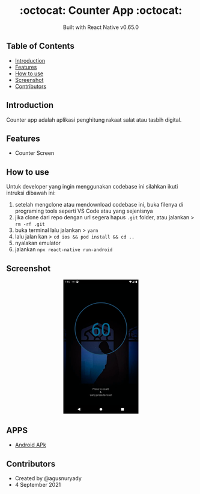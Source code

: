 <h1 align="center">:octocat: Counter App :octocat:</h1>

  <p align="center">
  Built with React Native v0.65.0
   </p>
   
   ## Table of Contents

- [Introduction](#introduction)
- [Features](#features)
- [How to use](#howtouse)
- [Screenshot](#screenshot)
- [Contributors](#contributors)

## Introduction
Counter app adalah aplikasi penghitung rakaat salat atau tasbih digital.

## Features
* Counter Screen

## How to use

Untuk developer yang ingin menggunakan codebase ini silahkan ikuti intruksi dibawah ini:

1. setelah mengclone atau mendownload codebase ini, buka filenya di programing tools seperti VS Code atau yang sejenisnya
2. jika clone dari repo dengan url segera hapus `.git` folder, atau jalankan > `rm -rf .git`
3. buka terminal lalu jalankan > `yarn`
4. lalu jalan kan > `cd ios && pod install && cd ..`
5. nyalakan emulator
6. jalankan `npx react-native run-android`

## Screenshot
<div align="center">
    <img width="200" src="https://github.com/agusnuryady/Counter-App/blob/master/Assets/Images/sc1.png">
</div>

## APPS
* [Android APk](https://github.com/agusnuryady/Counter-App/blob/master/android/app-release.apk)

## Contributors
* Created by @agusnuryady
* 4 September 2021
